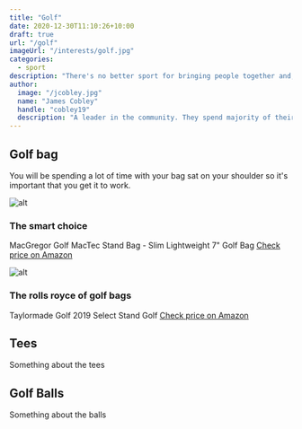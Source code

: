 ```yaml
---
title: "Golf"
date: 2020-12-30T11:10:26+10:00
draft: true
url: "/golf"
imageUrl: "/interests/golf.jpg"
categories:
  - sport
description: "There's no better sport for bringing people together and, with its winning combination of exercise, personal challenges, competition and social interaction, golf is the perfect tonic for good health and happiness."
author:
  image: "/jcobley.jpg"
  name: "James Cobley"
  handle: "cobley19"
  description: "A leader in the community. They spend majority of their time fostering and growing the community."
---
```


## Golf bag
You will be spending a lot of time with your bag sat on your shoulder so it's important that you get it to work.

![alt](https://www.golfdivision.com.au/media/catalog/product/cache/d44add287c178bbdea6a8f4a69b1f312/m/a/macgregormactec7golfstandbag-blueblack1-69605.jpg)
### The smart choice
MacGregor Golf MacTec Stand Bag - Slim Lightweight 7" Golf Bag
[Check price on Amazon](https://amzn.to/3aV8wMU)

![alt](https://powergolf.com.au/media/catalog/product/cache/1798697012dd8fc97a305b3b85459929/t/m/tm-n65568-1.jpg)
### The rolls royce of golf bags
Taylormade Golf 2019 Select Stand Golf 
[Check price on Amazon](https://amzn.to/2X3l78o)

## Tees
Something about the tees

## Golf Balls
Something about the balls
